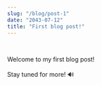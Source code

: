 ```yaml
---
slug: "/blog/post-1"
date: "2043-07-12"
title: "First blog post!"
---
```


<br>

Welcome to my first blog post!
<br><br>
Stay tuned for more! 🔊